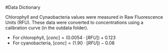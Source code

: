 #Data Dictionary

Chlorophyll and Cynaobacteria values were measured in Raw Fluorescence Units (RFU). These data
were converted to concentrations using a calibration curve (in the outdata folder).

- For chlorophyll, $[conc] = (0.0054\cdot[RFU]) + 0.123$
- For cyanobacteria, $[conc] = (1.90\cdot[RFU]) - 0.08$